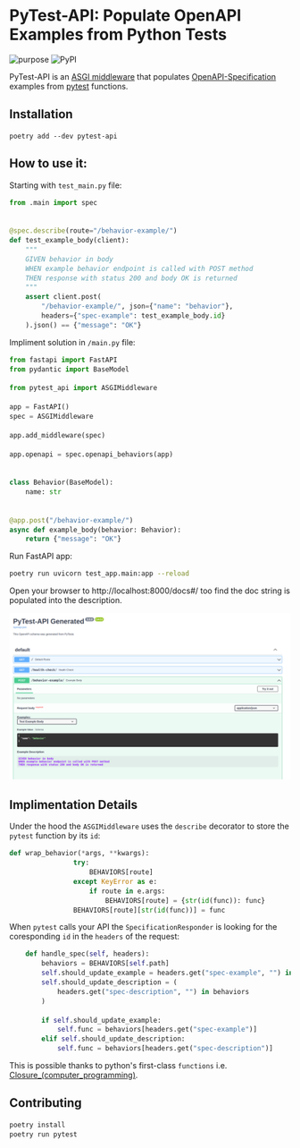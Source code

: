 # PyTest-API: Populate OpenAPI Examples from Python Tests

![purpose](https://img.shields.io/badge/purpose-testing-green.svg)
![PyPI](https://img.shields.io/pypi/v/pytest-api.svg)

PyTest-API is an [ASGI middleware](https://asgi.readthedocs.io/en/latest/specs/main.html#middleware) that populates [OpenAPI-Specification](https://github.com/OAI/OpenAPI-Specification/) examples from [pytest](https://pypi.org/project/pytest/) functions. 


## Installation

```
poetry add --dev pytest-api
```

## How to use it:

Starting with `test_main.py` file: 

```python
from .main import spec


@spec.describe(route="/behavior-example/")
def test_example_body(client):
    """
    GIVEN behavior in body
    WHEN example behavior endpoint is called with POST method
    THEN response with status 200 and body OK is returned
    """
    assert client.post(
        "/behavior-example/", json={"name": "behavior"},
        headers={"spec-example": test_example_body.id}
    ).json() == {"message": "OK"}
```

Impliment solution in `/main.py` file:

```python
from fastapi import FastAPI
from pydantic import BaseModel

from pytest_api import ASGIMiddleware

app = FastAPI()
spec = ASGIMiddleware

app.add_middleware(spec)

app.openapi = spec.openapi_behaviors(app)


class Behavior(BaseModel):
    name: str


@app.post("/behavior-example/")
async def example_body(behavior: Behavior):
    return {"message": "OK"}
```

Run FastAPI app:
```bash
poetry run uvicorn test_app.main:app --reload
```

Open your browser to http://localhost:8000/docs#/ too find the doc string is populated into the description.

![Your doc string will now be populated into the description.](./OpenAPI.png)

## Implimentation Details

Under the hood the `ASGIMiddleware` uses the `describe` decorator to store the `pytest` function by its `id`: 

```python
def wrap_behavior(*args, **kwargs):
                try:
                    BEHAVIORS[route]
                except KeyError as e:
                    if route in e.args:
                        BEHAVIORS[route] = {str(id(func)): func}
                BEHAVIORS[route][str(id(func))] = func
```

When `pytest` calls your API the `SpecificationResponder` is looking for the coresponding `id` in the `headers` of the request:

```python
    def handle_spec(self, headers):
        behaviors = BEHAVIORS[self.path]
        self.should_update_example = headers.get("spec-example", "") in behaviors
        self.should_update_description = (
            headers.get("spec-description", "") in behaviors
        )

        if self.should_update_example:
            self.func = behaviors[headers.get("spec-example")]
        elif self.should_update_description:
            self.func = behaviors[headers.get("spec-description")]
```

This is possible thanks to python's first-class `functions` i.e. [Closure_(computer_programming)](https://en.wikipedia.org/wiki/Closure_(computer_programming)).

## Contributing

```python
poetry install
poetry run pytest
```
